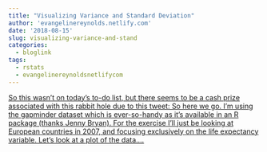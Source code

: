 ```yaml
---
title: "Visualizing Variance and Standard Deviation"
author: 'evangelinereynolds.netlify.com'
date: '2018-08-15'
slug: visualizing-variance-and-stand
categories:
  - bloglink
tags:
  - rstats
  - evangelinereynoldsnetlifycom
---
```


[So this wasn’t on today’s to-do list, but there seems to be a cash prize associated with this rabbit hole due to this tweet: So here we go. I’m using the gapminder dataset which is ever-so-handy as it’s available in an R package (thanks Jenny Bryan). For the exercise I’ll just be looking at European countries in 2007, and focusing exclusively on the life expectancy variable. Let’s look at a plot of the data....<click to read more>](https://evangelinereynolds.netlify.com/post/variance-and-sd-visualization/)

